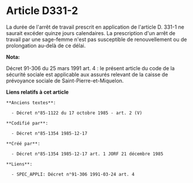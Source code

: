 # Article D331-2

La durée de l'arrêt de travail prescrit en application de l'article D. 331-1 ne saurait excéder quinze jours calendaires. La
prescription d'un arrêt de travail par une sage-femme n'est pas susceptible de renouvellement ou de prolongation au-delà de
ce délai.

**Nota:**

Décret 91-306 du 25 mars 1991 art. 4 : le présent article du code de la sécurité sociale est applicable aux assurés relevant
de la caisse de prévoyance sociale de Saint-Pierre-et-Miquelon.

**Liens relatifs à cet article**

	**Anciens textes**:

	  - Décret n°85-1122 du 17 octobre 1985 - art. 2 (V)

	**Codifié par**:

	  - Décret n°85-1354 1985-12-17

	**Créé par**:

	  - Décret n°85-1354 1985-12-17 art. 1 JORF 21 décembre 1985

	**Liens**:

	  - SPEC_APPLI: Décret n°91-306 1991-03-24 art. 4
